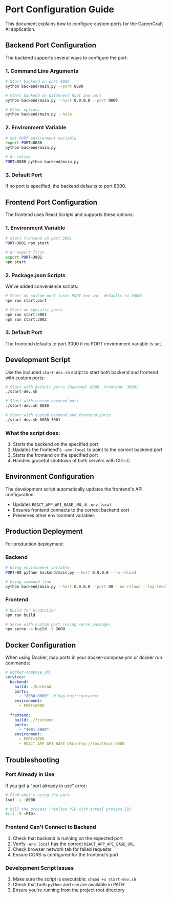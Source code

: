 # Port Configuration Guide

This document explains how to configure custom ports for the CareerCraft AI application.

## Backend Port Configuration

The backend supports several ways to configure the port:

### 1. Command Line Arguments

```bash
# Start backend on port 8080
python backend/main.py --port 8080

# Start backend on different host and port
python backend/main.py --host 0.0.0.0 --port 9000

# Other options
python backend/main.py --help
```

### 2. Environment Variable

```bash
# Set PORT environment variable
export PORT=8080
python backend/main.py

# Or inline
PORT=8080 python backend/main.py
```

### 3. Default Port

If no port is specified, the backend defaults to port 8000.

## Frontend Port Configuration

The frontend uses React Scripts and supports these options:

### 1. Environment Variable

```bash
# Start frontend on port 3001
PORT=3001 npm start

# Or export first
export PORT=3001
npm start
```

### 2. Package.json Scripts

We've added convenience scripts:

```bash
# Start on custom port (uses PORT env var, defaults to 3000)
npm run start:port

# Start on specific ports
npm run start:3001
npm run start:3002
```

### 3. Default Port

The frontend defaults to port 3000 if no PORT environment variable is set.

## Development Script

Use the included `start-dev.sh` script to start both backend and frontend with custom ports:

```bash
# Start with default ports (backend: 8000, frontend: 3000)
./start-dev.sh

# Start with custom backend port
./start-dev.sh 8080

# Start with custom backend and frontend ports
./start-dev.sh 8080 3001
```

### What the script does:

1. Starts the backend on the specified port
2. Updates the frontend's `.env.local` to point to the correct backend port
3. Starts the frontend on the specified port
4. Handles graceful shutdown of both servers with Ctrl+C

## Environment Configuration

The development script automatically updates the frontend's API configuration:

- Updates `REACT_APP_API_BASE_URL` in `.env.local`
- Ensures frontend connects to the correct backend port
- Preserves other environment variables

## Production Deployment

For production deployment:

### Backend
```bash
# Using environment variable
PORT=80 python backend/main.py --host 0.0.0.0 --no-reload

# Using command line
python backend/main.py --host 0.0.0.0 --port 80 --no-reload --log-level info
```

### Frontend
```bash
# Build for production
npm run build

# Serve with custom port (using serve package)
npx serve -s build -l 3000
```

## Docker Configuration

When using Docker, map ports in your docker-compose.yml or docker run commands:

```yaml
# docker-compose.yml
services:
  backend:
    build: ./backend
    ports:
      - "8080:8000"  # Map host:container
    environment:
      - PORT=8000
  
  frontend:
    build: ./frontend
    ports:
      - "3001:3000"
    environment:
      - PORT=3000
      - REACT_APP_API_BASE_URL=http://localhost:8080
```

## Troubleshooting

### Port Already in Use

If you get a "port already in use" error:

```bash
# Find what's using the port
lsof -i :8000

# Kill the process (replace PID with actual process ID)
kill -9 <PID>
```

### Frontend Can't Connect to Backend

1. Check that backend is running on the expected port
2. Verify `.env.local` has the correct `REACT_APP_API_BASE_URL`
3. Check browser network tab for failed requests
4. Ensure CORS is configured for the frontend's port

### Development Script Issues

1. Make sure the script is executable: `chmod +x start-dev.sh`
2. Check that both `python` and `npm` are available in PATH
3. Ensure you're running from the project root directory